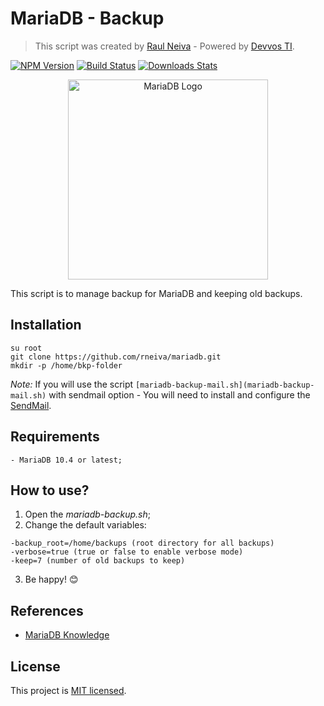 # MariaDB - Backup
> This script was created by [Raul Neiva](raulneivaweb@gmail.com) - Powered by [Devvos TI](https://devvos.com.br).

[![NPM Version][npm-image]][npm-url]
[![Build Status][travis-image]][travis-url]
[![Downloads Stats][npm-downloads]][npm-url]


<p align="center">
  <a href="https://mariadb.com/" target="blank"><img src="https://mariadb.com/kb/static/images/logo-2018-black.95f5978ae14d.png" width="320" alt="MariaDB Logo" /></a>
</p>

This script is to manage backup for MariaDB and keeping old backups.

## Installation

```
su root
git clone https://github.com/rneiva/mariadb.git
mkdir -p /home/bkp-folder
```

*Note:* If you will use the script ```[mariadb-backup-mail.sh](mariadb-backup-mail.sh)``` with sendmail option - You will need to install and configure the [SendMail](install-sendmail.md).

## Requirements

```
- MariaDB 10.4 or latest;
```

## How to use?

1. Open the *mariadb-backup.sh*;
2. Change the default variables:

```
-backup_root=/home/backups (root directory for all backups)
-verbose=true (true or false to enable verbose mode)
-keep=7 (number of old backups to keep)
```

3. Be happy! 😊

## References
- [MariaDB Knowledge](https://mariadb.com/kb/en/)

## License

This project is [MIT licensed](LICENSE).

<!-- Markdown link & img dfn's -->
[npm-image]: https://img.shields.io/npm/v/datadog-metrics.svg?style=flat-square
[npm-url]: https://npmjs.org/package/datadog-metrics
[npm-downloads]: https://img.shields.io/npm/dm/datadog-metrics.svg?style=flat-square
[travis-image]: https://img.shields.io/travis/dbader/node-datadog-metrics/master.svg?style=flat-square
[travis-url]: https://travis-ci.org/dbader/node-datadog-metrics
